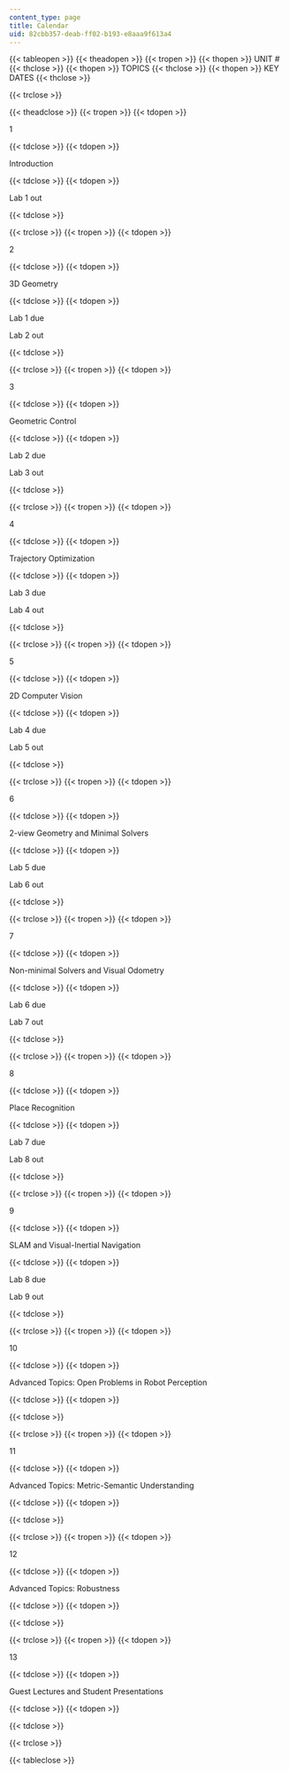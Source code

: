 ```yaml
---
content_type: page
title: Calendar
uid: 82cbb357-deab-ff02-b193-e8aaa9f613a4
---
```


{{< tableopen >}}
{{< theadopen >}}
{{< tropen >}}
{{< thopen >}}
UNIT #
{{< thclose >}}
{{< thopen >}}
TOPICS
{{< thclose >}}
{{< thopen >}}
KEY DATES
{{< thclose >}}

{{< trclose >}}

{{< theadclose >}}
{{< tropen >}}
{{< tdopen >}}


1


{{< tdclose >}}
{{< tdopen >}}


Introduction


{{< tdclose >}}
{{< tdopen >}}


Lab 1 out


{{< tdclose >}}

{{< trclose >}}
{{< tropen >}}
{{< tdopen >}}


2


{{< tdclose >}}
{{< tdopen >}}


3D Geometry


{{< tdclose >}}
{{< tdopen >}}


Lab 1 due

Lab 2 out


{{< tdclose >}}

{{< trclose >}}
{{< tropen >}}
{{< tdopen >}}


3


{{< tdclose >}}
{{< tdopen >}}


Geometric Control


{{< tdclose >}}
{{< tdopen >}}


Lab 2 due

Lab 3 out


{{< tdclose >}}

{{< trclose >}}
{{< tropen >}}
{{< tdopen >}}


4


{{< tdclose >}}
{{< tdopen >}}


Trajectory Optimization


{{< tdclose >}}
{{< tdopen >}}


Lab 3 due

Lab 4 out


{{< tdclose >}}

{{< trclose >}}
{{< tropen >}}
{{< tdopen >}}


5


{{< tdclose >}}
{{< tdopen >}}


2D Computer Vision


{{< tdclose >}}
{{< tdopen >}}


Lab 4 due

Lab 5 out


{{< tdclose >}}

{{< trclose >}}
{{< tropen >}}
{{< tdopen >}}


6


{{< tdclose >}}
{{< tdopen >}}


2-view Geometry and Minimal Solvers


{{< tdclose >}}
{{< tdopen >}}


Lab 5 due

Lab 6 out


{{< tdclose >}}

{{< trclose >}}
{{< tropen >}}
{{< tdopen >}}


7


{{< tdclose >}}
{{< tdopen >}}


Non-minimal Solvers and Visual Odometry


{{< tdclose >}}
{{< tdopen >}}


Lab 6 due

Lab 7 out


{{< tdclose >}}

{{< trclose >}}
{{< tropen >}}
{{< tdopen >}}


8


{{< tdclose >}}
{{< tdopen >}}


Place Recognition


{{< tdclose >}}
{{< tdopen >}}


Lab 7 due

Lab 8 out


{{< tdclose >}}

{{< trclose >}}
{{< tropen >}}
{{< tdopen >}}


9


{{< tdclose >}}
{{< tdopen >}}


SLAM and Visual-Inertial Navigation


{{< tdclose >}}
{{< tdopen >}}


Lab 8 due

Lab 9 out


{{< tdclose >}}

{{< trclose >}}
{{< tropen >}}
{{< tdopen >}}


10


{{< tdclose >}}
{{< tdopen >}}


Advanced Topics: Open Problems in Robot Perception


{{< tdclose >}}
{{< tdopen >}}



{{< tdclose >}}

{{< trclose >}}
{{< tropen >}}
{{< tdopen >}}


11


{{< tdclose >}}
{{< tdopen >}}


Advanced Topics: Metric-Semantic Understanding


{{< tdclose >}}
{{< tdopen >}}



{{< tdclose >}}

{{< trclose >}}
{{< tropen >}}
{{< tdopen >}}


12


{{< tdclose >}}
{{< tdopen >}}


Advanced Topics: Robustness


{{< tdclose >}}
{{< tdopen >}}



{{< tdclose >}}

{{< trclose >}}
{{< tropen >}}
{{< tdopen >}}


13


{{< tdclose >}}
{{< tdopen >}}


Guest Lectures and Student Presentations


{{< tdclose >}}
{{< tdopen >}}



{{< tdclose >}}

{{< trclose >}}

{{< tableclose >}}